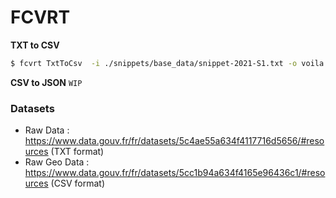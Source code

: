 # FCVRT

**TXT to CSV**
```bash
$ fcvrt TxtToCsv  -i ./snippets/base_data/snippet-2021-S1.txt -o voila -d "|" 
```

**CSV to JSON**
`WIP`

### Datasets
- Raw Data : https://www.data.gouv.fr/fr/datasets/5c4ae55a634f4117716d5656/#resources (TXT format)
- Raw Geo Data : https://www.data.gouv.fr/fr/datasets/5cc1b94a634f4165e96436c1/#resources (CSV format)
